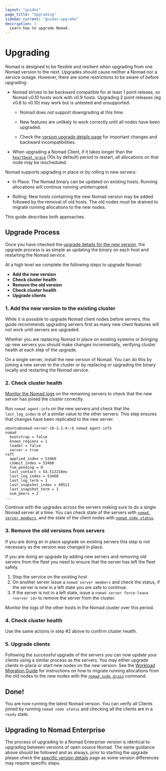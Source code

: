 ```yaml
---
layout: "guides"
page_title: "Upgrading"
sidebar_current: "guides-upgrade"
description: |-
  Learn how to upgrade Nomad.
---
```


# Upgrading

Nomad is designed to be flexible and resilient when upgrading from one Nomad
version to the next. Upgrades should cause neither a Nomad nor a service
outage. However, there are some restrictions to be aware of before upgrading:

 * Nomad strives to be backward compatible for at least 1 point release, so
   Nomad v0.10 hosts work with v0.9 hosts. Upgrading 2 point releases (eg v0.8
   to v0.10) may work but is untested and unsupported.

   * Nomad does *not* support downgrading at this time.

   *  New features are unlikely to work correctly until all nodes have been
      upgraded.

   * Check the [version upgrade details page][upgrade-specific] for important
     changes and backward incompatibilities.

 * When upgrading a Nomad Client, if it takes longer than the
   [`heartbeat_grace`][heartbeat_grace] (10s by default) period to restart, all
   allocations on that node may be rescheduled.

Nomad supports upgrading in place or by rolling in new servers: 

 * In Place: The Nomad binary can be updated on existing hosts. Running
   allocations will continue running uninterrupted.
 
 * Rolling: New hosts containing the new Nomad version may be added followed by
   the removal of old hosts. The old nodes must be drained to migrate running
   allocations to the new nodes.

This guide describes both approaches.

## Upgrade Process

Once you have checked the [upgrade details for the new
version][upgrade-specific], the upgrade process is as simple as updating the
binary on each host and restarting the Nomad service.

At a high level we complete the following steps to upgrade Nomad:

* **Add the new version**
* **Check cluster health**
* **Remove the old version**
* **Check cluster health**
* **Upgrade clients**

### 1. Add the new version to the existing cluster

While it is possible to upgrade Nomad client nodes before servers, this guide
recommends upgrading servers first as many new client features will not work
until servers are upgraded.

Whether you are replacing Nomad in place on existing systems or bringing up new
servers you should make changes incrementally, verifying cluster health at each
step of the upgrade.

On a single server, install the new version of Nomad. You can do this by
joining a new server to the cluster or by replacing or upgrading the binary
locally and restarting the Nomad service.

### 2. Check cluster health

[Monitor the Nomad logs][monitor] on the remaining servers to check that the
new server has joined the cluster correctly.

Run `nomad agent-info` on the new servers and check that the `last_log_index`
is of a similar value to the other servers. This step ensures that changes have
been replicated to the new server.

```
ubuntu@nomad-server-10-1-1-4:~$ nomad agent-info
nomad
  bootstrap = false
  known_regions = 1
  leader = false
  server = true
raft
  applied_index = 53460
  commit_index = 53460
  fsm_pending = 0
  last_contact = 54.512216ms
  last_log_index = 53460
  last_log_term = 1
  last_snapshot_index = 49511
  last_snapshot_term = 1
  num_peers = 2
...
```

Continue with the upgrades across the servers making sure to do a single Nomad
server at a time.  You can check state of the servers with [`nomad server
members`][server-members], and the state of the client nodes with [`nomad node
status`][node-status].

### 3. Remove the old versions from servers

If you are doing an in place upgrade on existing servers this step is not
necessary as the version was changed in place.

If you are doing an upgrade by adding new servers and removing old servers
from the fleet you need to ensure that the server has left the fleet safely.

1. Stop the service on the existing host
2. On another server issue a `nomad server members` and check the status, if
the server is now in a left state you are safe to continue.
3. If the server is not in a left state, issue a `nomad server force-leave <server id>`
to remove the server from the cluster.

Monitor the logs of the other hosts in the Nomad cluster over this period.

### 4. Check cluster health

Use the same actions in step #2 above to confirm cluster health.

### 5. Upgrade clients

Following the successful upgrade of the servers you can now update your
clients using a similar process as the servers.  You may either upgrade clients
in-place or start new nodes on the new version. See the [Workload Migration
Guide](/guides/operations/node-draining.html) for instructions on how to migrate running
allocations from the old nodes to the new nodes with the [`nomad node
drain`](/docs/commands/node/drain.html) command.

## Done!

You are now running the latest Nomad version. You can verify all
Clients joined by running `nomad node status` and checking all the clients
are in a `ready` state.

## Upgrading to Nomad Enterprise

The process of upgrading to a Nomad Enterprise version is identical to upgrading
between versions of open source Nomad. The same guidance above should be
followed and as always, prior to starting the upgrade please check the [specific
version details](/guides/upgrade/upgrade-specific.html) page as some version
differences may require specific steps.

[heartbeat_grace]: /docs/configuration/server.html#heartbeat_grace
[monitor]: /docs/commands/monitor.html
[node-status]: /docs/commands/node/status.html
[server-members]: /docs/commands/server/members.html
[upgrade-specific]: /guides/upgrade/upgrade-specific.html
